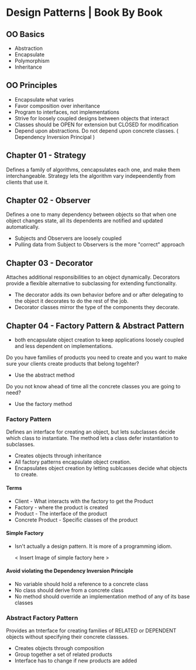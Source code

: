 # Design Patterns \| Book By Book

## OO Basics

* Abstraction
* Encapsulate
* Polymorphism
* Inheritance

## OO Principles

* Encapsulate what varies
* Favor composition over inheritance
* Program to interfaces, not implementations
* Strive for loosely coupled designs between objects that interact
* Classes should be OPEN for extension but CLOSED for modification
* Depend upon abstractions. Do not depend upon concrete classes. ( Dependency Inversion Principal )

## Chapter 01 - Strategy

Defines a family of algorithms, cencapsulates each one, and make them interchangeable. Strategy lets the algorithm vary indepeendently from clients that use it.

## Chapter 02 - Observer

Defines a one to many dependency between objects so that when one object changes state, all its dependents are notified and updated automatically.

* Subjects and Observers are loosely coupled
* Pulling data from Subject to Observers is the more "correct" approach

## Chapter 03 - Decorator

Attaches additional responsibilities to an object dynamically. Decorators provide a flexible alternative to subclassing for extending functionality.

* The decorator adds its own behavior before and or after delegating to the object it decorates to do the rest of the job.
* Decorator classes mirror the type of the components they decorate.

## Chapter 04 - Factory Pattern & Abstract Pattern

* both encapsulate object creation to keep applications loosely coupled and less dependent on implementations.

Do you have families of products you need to create and you want to make sure your clients create products that belong togehter?
* Use the abstract method

Do you not know ahead of time all the concrete classes you are going to need?
* Use the factory method

### Factory Pattern
Defines an interface for creating an object, but lets subclasses decide which class to instantiate. The method lets a class defer instantiation to subclasses.

* Creates objects through inheritance
* All factory patterns encapsulate object creation.
* Encapsulates object creation by letting sublcasses decide what objects to create. 

#### Terms
* Client - What interacts with the factory to get the Product
* Factory - where the product is created
* Product - The interface of the product
* Concrete Product - Specific classes of the product

#### Simple Factory
* Isn't actually a design pattern. It is more of a programming idiom.

    < Insert Image of simple factory here >

#### Avoid violating the Dependency Inversion Principle
* No variable should hold a reference to a concrete class
* No class should derive from a concrete class
* No method should override an implementation method of any of its base classes

### Abstract Factory Pattern
Provides an tnterface for creating families of RELATED or DEPENDENT objects without specifying their concrete classses.


* Creates objects through composition 
* Group together a set of related products
* Interface has to change if new products are added 